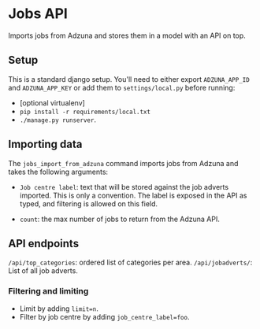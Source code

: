 # Jobs API

Imports jobs from Adzuna and stores them in a model with an API on top.

## Setup

This is a standard django setup.  You'll need to either export `ADZUNA_APP_ID` and `ADZUNA_APP_KEY` or add them to `settings/local.py` before running:

* [optional virtualenv]
* `pip install -r requirements/local.txt`
*  `./manage.py runserver`.

## Importing data

The `jobs_import_from_adzuna` command imports jobs from Adzuna and takes the following arguments:

* `Job centre label`: text that will be stored against the job adverts imported.  This is only a convention.  The label is exposed in the API as typed, and filtering is allowed on this field.

* `count`: the max number of jobs to return from the Adzuna API.

## API endpoints

`/api/top_categories`: ordered list of categories per area.
`/api/jobadverts/`: List of all job adverts.

### Filtering and limiting

* Limit by adding `limit=n`.
* Filter by job centre by adding `job_centre_label=foo`.
